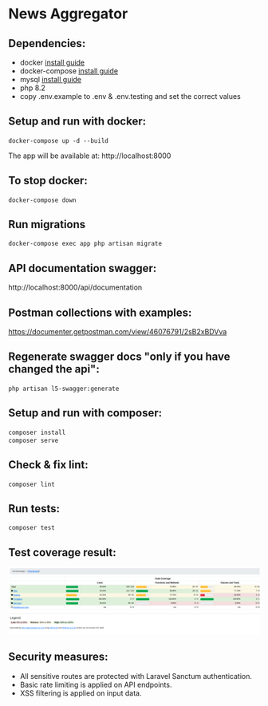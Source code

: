# News Aggregator

## Dependencies:

- docker [install guide](https://www.digitalocean.com/community/tutorials/how-to-install-and-use-docker-on-ubuntu-20-04)
- docker-compose [install guide](https://linuxhostsupport.com/blog/how-to-install-and-configure-docker-compose-on-ubuntu-20-04/)
- mysql [install guide](https://www.digitalocean.com/community/tutorials/how-to-install-mysql-on-ubuntu-20-04)
- php 8.2
- copy .env.example to .env & .env.testing and set the correct values
  
## Setup and run with docker:

```
docker-compose up -d --build
```
The app will be available at: http://localhost:8000

## To stop docker:

```
docker-compose down
```
## Run migrations

```
docker-compose exec app php artisan migrate
```
## API documentation swagger:
http://localhost:8000/api/documentation


## Postman collections with examples:
https://documenter.getpostman.com/view/46076791/2sB2xBDVva

## Regenerate swagger docs "only if you have changed the api":
```
php artisan l5-swagger:generate
```
## Setup and run with composer:
```
composer install
composer serve
```
## Check & fix lint: 
```
composer lint
``` 
## Run tests:
```
composer test
``` 
## Test coverage result:
![Coverage](docs/coverage.png)

## Security measures:
- All sensitive routes are protected with Laravel Sanctum authentication.
- Basic rate limiting is applied on API endpoints.
- XSS filtering is applied on input data.